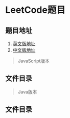 # LeetCode题目

## 题目地址

1. [英文版地址](https://leetcode.com/problemset/all/)
2. [中文版地址](https://leetcode-cn.com/problemset/all/)

> JavaScript版本

## 文件目录


> Java版本

## 文件目录
